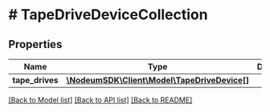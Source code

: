 # # TapeDriveDeviceCollection

## Properties

Name | Type | Description | Notes
------------ | ------------- | ------------- | -------------
**tape_drives** | [**\NodeumSDK\Client\Model\TapeDriveDevice[]**](TapeDriveDevice.md) |  | [optional] 

[[Back to Model list]](../../README.md#documentation-for-models) [[Back to API list]](../../README.md#documentation-for-api-endpoints) [[Back to README]](../../README.md)


